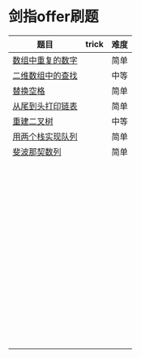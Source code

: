 # 剑指offer刷题



| 题目                                                         | trick | 难度 |
| ------------------------------------------------------------ | ----- | ---- |
| [数组中重复的数字](https://leetcode-cn.com/problems/shu-zu-zhong-zhong-fu-de-shu-zi-lcof) |       | 简单 |
| [二维数组中的查找](https://leetcode-cn.com/problems/er-wei-shu-zu-zhong-de-cha-zhao-lcof) |       | 中等 |
| [替换空格](https://leetcode-cn.com/problems/ti-huan-kong-ge-lcof) |       | 简单 |
| [从尾到头打印链表](https://leetcode-cn.com/problems/cong-wei-dao-tou-da-yin-lian-biao-lcof) |       | 简单 |
| [重建二叉树](https://leetcode-cn.com/problems/zhong-jian-er-cha-shu-lcof) |       | 中等 |
| [用两个栈实现队列](https://leetcode-cn.com/problems/yong-liang-ge-zhan-shi-xian-dui-lie-lcof) |       | 简单 |
| [斐波那契数列](https://leetcode-cn.com/problems/fei-bo-na-qi-shu-lie-lcof) |       | 简单 |
|                                                              |       |      |
|                                                              |       |      |
|                                                              |       |      |
|                                                              |       |      |
|                                                              |       |      |
|                                                              |       |      |
|                                                              |       |      |
|                                                              |       |      |
|                                                              |       |      |
|                                                              |       |      |
|                                                              |       |      |
|                                                              |       |      |
|                                                              |       |      |
|                                                              |       |      |
|                                                              |       |      |
|                                                              |       |      |
|                                                              |       |      |
|                                                              |       |      |
|                                                              |       |      |
|                                                              |       |      |
|                                                              |       |      |
|                                                              |       |      |
|                                                              |       |      |
|                                                              |       |      |
|                                                              |       |      |
|                                                              |       |      |
|                                                              |       |      |
|                                                              |       |      |
|                                                              |       |      |
|                                                              |       |      |
|                                                              |       |      |
|                                                              |       |      |
|                                                              |       |      |
|                                                              |       |      |
|                                                              |       |      |
|                                                              |       |      |
|                                                              |       |      |
|                                                              |       |      |
|                                                              |       |      |
|                                                              |       |      |
|                                                              |       |      |
|                                                              |       |      |
|                                                              |       |      |
|                                                              |       |      |
|                                                              |       |      |
|                                                              |       |      |
|                                                              |       |      |
|                                                              |       |      |
|                                                              |       |      |
|                                                              |       |      |
|                                                              |       |      |
|                                                              |       |      |
|                                                              |       |      |
|                                                              |       |      |
|                                                              |       |      |
|                                                              |       |      |
|                                                              |       |      |
|                                                              |       |      |
|                                                              |       |      |
|                                                              |       |      |
|                                                              |       |      |
|                                                              |       |      |


